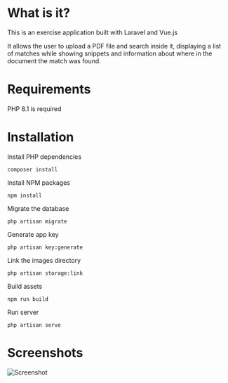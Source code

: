 # What is it?
This is an exercise application built with Laravel and Vue.js

It allows the user to upload a PDF file and search inside it, displaying a list of matches while showing snippets and information about where in the document the match was found.

# Requirements
PHP 8.1 is required

# Installation
Install PHP dependencies
```
composer install
```
Install NPM packages
```
npm install
```
Migrate the database
```
php artisan migrate
```
Generate app key
```
php artisan key:generate 
```
Link the images directory
```
php artisan storage:link
```
Build assets
```
npm run build
```
Run server
```
php artisan serve
```

# Screenshots
![Screenshot](https://i.imgur.com/PJJ3KAi.png)
